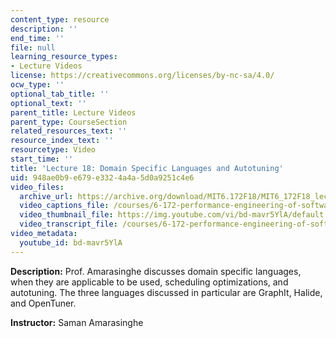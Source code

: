 ```yaml
---
content_type: resource
description: ''
end_time: ''
file: null
learning_resource_types:
- Lecture Videos
license: https://creativecommons.org/licenses/by-nc-sa/4.0/
ocw_type: ''
optional_tab_title: ''
optional_text: ''
parent_title: Lecture Videos
parent_type: CourseSection
related_resources_text: ''
resource_index_text: ''
resourcetype: Video
start_time: ''
title: 'Lecture 18: Domain Specific Languages and Autotuning'
uid: 948ae0b9-e679-e332-4a4a-5d0a9251c4e6
video_files:
  archive_url: https://archive.org/download/MIT6.172F18/MIT6_172F18_lecture_18_300k.mp4
  video_captions_file: /courses/6-172-performance-engineering-of-software-systems-fall-2018/b7bd4ca4ca245c688cd5f8c759298025_bd-mavr5YlA.vtt
  video_thumbnail_file: https://img.youtube.com/vi/bd-mavr5YlA/default.jpg
  video_transcript_file: /courses/6-172-performance-engineering-of-software-systems-fall-2018/d5db55da032886d854a0e1cdea812f8c_bd-mavr5YlA.pdf
video_metadata:
  youtube_id: bd-mavr5YlA
---
```


**Description:** Prof. Amarasinghe discusses domain specific languages, when they are applicable to be used, scheduling optimizations, and autotuning. The three languages discussed in particular are GraphIt, Halide, and OpenTuner.

**Instructor:** Saman Amarasinghe

